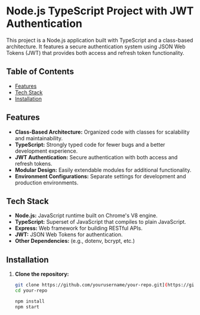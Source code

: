 # Node.js TypeScript Project with JWT Authentication

This project is a Node.js application built with TypeScript and a class-based architecture. It features a secure authentication system using JSON Web Tokens (JWT) that provides both access and refresh token functionality.

## Table of Contents

- [Features](#features)
- [Tech Stack](#tech-stack)
- [Installation](#installation)

## Features

- **Class-Based Architecture:** Organized code with classes for scalability and maintainability.
- **TypeScript:** Strongly typed code for fewer bugs and a better development experience.
- **JWT Authentication:** Secure authentication with both access and refresh tokens.
- **Modular Design:** Easily extendable modules for additional functionality.
- **Environment Configurations:** Separate settings for development and production environments.

## Tech Stack

- **Node.js:** JavaScript runtime built on Chrome's V8 engine.
- **TypeScript:** Superset of JavaScript that compiles to plain JavaScript.
- **Express:** Web framework for building RESTful APIs.
- **JWT:** JSON Web Tokens for authentication.
- **Other Dependencies:** (e.g., dotenv, bcrypt, etc.)

## Installation

1. **Clone the repository:**

   ```bash
   git clone https://github.com/yourusername/your-repo.git](https://github.com/monilpatildev/node-ts-jwt-auth.git
   cd your-repo
   
   npm install
   npm start



